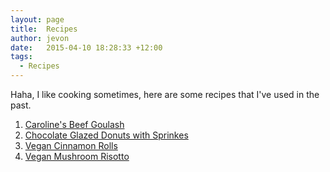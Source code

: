```yaml
---
layout: page
title:  Recipes
author: jevon
date:   2015-04-10 18:28:33 +12:00
tags:
  - Recipes
---
```


Haha, I like cooking sometimes, here are some recipes that I've used in the past.

1. [Caroline's Beef Goulash](caroline-s-beef-goulash.md)
1. [Chocolate Glazed Donuts with Sprinkes](chocolate-glazed-donuts-with-sprinkes.md)
1. [Vegan Cinnamon Rolls](vegan-cinnamon-rolls.md)
1. [Vegan Mushroom Risotto](vegan-mushroom-risotto.md)
